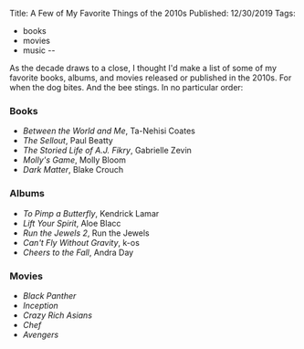 Title: A Few of My Favorite Things of the 2010s
Published: 12/30/2019
Tags:
  - books
  - movies
  - music
--

As the decade draws to a close, I thought I'd make a list of some of my favorite books, albums, and movies released or published in the 2010s. For when the dog bites. And the bee stings. In no particular order:

### Books

- *Between the World and Me*, Ta-Nehisi Coates
- *The Sellout*, Paul Beatty
- *The Storied Life of A.J. Fikry*, Gabrielle Zevin
- *Molly's Game*, Molly Bloom
- *Dark Matter*, Blake Crouch

### Albums

- *To Pimp a Butterfly*, Kendrick Lamar
- *Lift Your Spirit*, Aloe Blacc
- *Run the Jewels 2*, Run the Jewels
- *Can't Fly Without Gravity*, k-os
- *Cheers to the Fall*, Andra Day

### Movies

- *Black Panther*
- *Inception*
- *Crazy Rich Asians*
- *Chef*
- *Avengers*